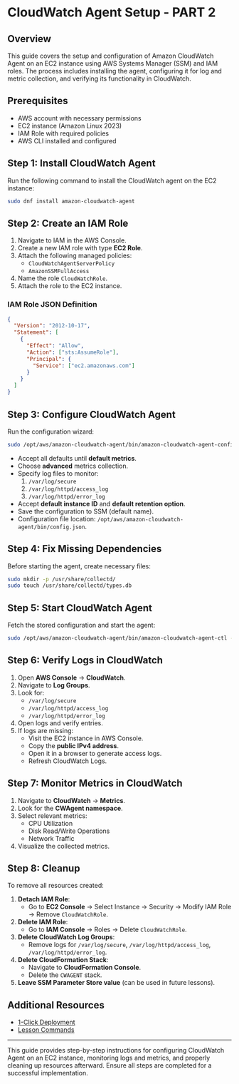 # CloudWatch Agent Setup - PART 2

## Overview

This guide covers the setup and configuration of Amazon CloudWatch Agent on an EC2 instance using AWS Systems Manager (SSM) and IAM roles. The process includes installing the agent, configuring it for log and metric collection, and verifying its functionality in CloudWatch.

## Prerequisites

- AWS account with necessary permissions
- EC2 instance (Amazon Linux 2023)
- IAM Role with required policies
- AWS CLI installed and configured

## Step 1: Install CloudWatch Agent

Run the following command to install the CloudWatch agent on the EC2 instance:

```sh
sudo dnf install amazon-cloudwatch-agent
```

## Step 2: Create an IAM Role

1. Navigate to IAM in the AWS Console.
2. Create a new IAM role with type **EC2 Role**.
3. Attach the following managed policies:
   - `CloudWatchAgentServerPolicy`
   - `AmazonSSMFullAccess`
4. Name the role `CloudWatchRole`.
5. Attach the role to the EC2 instance.

### IAM Role JSON Definition

```json
{
  "Version": "2012-10-17",
  "Statement": [
    {
      "Effect": "Allow",
      "Action": ["sts:AssumeRole"],
      "Principal": {
        "Service": ["ec2.amazonaws.com"]
      }
    }
  ]
}
```

## Step 3: Configure CloudWatch Agent

Run the configuration wizard:

```sh
sudo /opt/aws/amazon-cloudwatch-agent/bin/amazon-cloudwatch-agent-config-wizard
```

- Accept all defaults until **default metrics**.
- Choose **advanced** metrics collection.
- Specify log files to monitor:
  1. `/var/log/secure`
  2. `/var/log/httpd/access_log`
  3. `/var/log/httpd/error_log`
- Accept **default instance ID** and **default retention option**.
- Save the configuration to SSM (default name).
- Configuration file location: `/opt/aws/amazon-cloudwatch-agent/bin/config.json`.

## Step 4: Fix Missing Dependencies

Before starting the agent, create necessary files:

```sh
sudo mkdir -p /usr/share/collectd/
sudo touch /usr/share/collectd/types.db
```

## Step 5: Start CloudWatch Agent

Fetch the stored configuration and start the agent:

```sh
sudo /opt/aws/amazon-cloudwatch-agent/bin/amazon-cloudwatch-agent-ctl -a fetch-config -m ec2 -c ssm:AmazonCloudWatch-linux -s
```

## Step 6: Verify Logs in CloudWatch

1. Open **AWS Console** → **CloudWatch**.
2. Navigate to **Log Groups**.
3. Look for:
   - `/var/log/secure`
   - `/var/log/httpd/access_log`
   - `/var/log/httpd/error_log`
4. Open logs and verify entries.
5. If logs are missing:
   - Visit the EC2 instance in AWS Console.
   - Copy the **public IPv4 address**.
   - Open it in a browser to generate access logs.
   - Refresh CloudWatch Logs.

## Step 7: Monitor Metrics in CloudWatch

1. Navigate to **CloudWatch** → **Metrics**.
2. Look for the **CWAgent namespace**.
3. Select relevant metrics:
   - CPU Utilization
   - Disk Read/Write Operations
   - Network Traffic
4. Visualize the collected metrics.

## Step 8: Cleanup

To remove all resources created:

1. **Detach IAM Role**:
   - Go to **EC2 Console** → Select Instance → Security → Modify IAM Role → Remove `CloudWatchRole`.
2. **Delete IAM Role**:
   - Go to **IAM Console** → Roles → Delete `CloudWatchRole`.
3. **Delete CloudWatch Log Groups**:
   - Remove logs for `/var/log/secure`, `/var/log/httpd/access_log`, `/var/log/httpd/error_log`.
4. **Delete CloudFormation Stack**:
   - Navigate to **CloudFormation Console**.
   - Delete the `CWAGENT` stack.
5. **Leave SSM Parameter Store value** (can be used in future lessons).

## Additional Resources

- [1-Click Deployment](https://console.aws.amazon.com/cloudformation/home?region=us-east-1#/stacks/create/review?templateURL=https://learn-cantrill-labs.s3.amazonaws.com/awscoursedemos/0013-aws-associate-ec2-cwagent/A4L_VPC_PUBLIC_Wordpress_AL2023.yaml&stackName=CWAGENT)
- [Lesson Commands](https://learn-cantrill-labs.s3.amazonaws.com/awscoursedemos/0013-aws-associate-ec2-cwagent/lesson_commands_AL2023.txt)

---

This guide provides step-by-step instructions for configuring CloudWatch Agent on an EC2 instance, monitoring logs and metrics, and properly cleaning up resources afterward. Ensure all steps are completed for a successful implementation.
